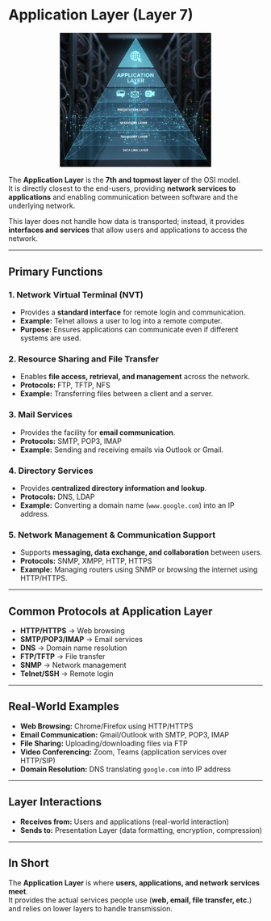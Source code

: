 # Application Layer (Layer 7)

<p align="center">
  <img src="./../Pictures-Doc/Application-Layer.png" alt="Application-Layer.png" width="300px"/>
</p>

The **Application Layer** is the **7th and topmost layer** of the OSI model.  
It is directly closest to the end-users, providing **network services to applications** and enabling communication between software and the underlying network.  

This layer does not handle how data is transported; instead, it provides **interfaces and services** that allow users and applications to access the network.

---

## Primary Functions

### 1. Network Virtual Terminal (NVT)
- Provides a **standard interface** for remote login and communication.  
- **Example:** Telnet allows a user to log into a remote computer.  
- **Purpose:** Ensures applications can communicate even if different systems are used.  

### 2. Resource Sharing and File Transfer
- Enables **file access, retrieval, and management** across the network.  
- **Protocols:** FTP, TFTP, NFS  
- **Example:** Transferring files between a client and a server.  

### 3. Mail Services
- Provides the facility for **email communication**.  
- **Protocols:** SMTP, POP3, IMAP  
- **Example:** Sending and receiving emails via Outlook or Gmail.  

### 4. Directory Services
- Provides **centralized directory information and lookup**.  
- **Protocols:** DNS, LDAP  
- **Example:** Converting a domain name (`www.google.com`) into an IP address.  

### 5. Network Management & Communication Support
- Supports **messaging, data exchange, and collaboration** between users.  
- **Protocols:** SNMP, XMPP, HTTP, HTTPS  
- **Example:** Managing routers using SNMP or browsing the internet using HTTP/HTTPS.  

---

## Common Protocols at Application Layer
- **HTTP/HTTPS** → Web browsing  
- **SMTP/POP3/IMAP** → Email services  
- **DNS** → Domain name resolution  
- **FTP/TFTP** → File transfer  
- **SNMP** → Network management  
- **Telnet/SSH** → Remote login  

---

## Real-World Examples
- **Web Browsing:** Chrome/Firefox using HTTP/HTTPS  
- **Email Communication:** Gmail/Outlook with SMTP, POP3, IMAP  
- **File Sharing:** Uploading/downloading files via FTP  
- **Video Conferencing:** Zoom, Teams (application services over HTTP/SIP)  
- **Domain Resolution:** DNS translating `google.com` into IP address  

---

## Layer Interactions
- **Receives from:** Users and applications (real-world interaction)  
- **Sends to:** Presentation Layer (data formatting, encryption, compression)  

---

##  In Short
The **Application Layer** is where **users, applications, and network services meet**.  
It provides the actual services people use (**web, email, file transfer, etc.**) and relies on lower layers to handle transmission.  

